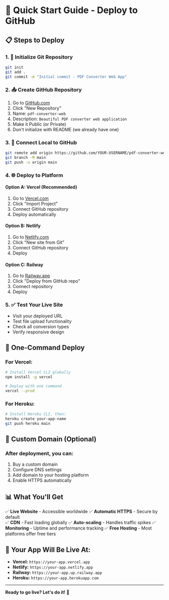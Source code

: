 # 🚀 Quick Start Guide - Deploy to GitHub

## 📋 Steps to Deploy

### 1. 🔧 Initialize Git Repository
```bash
git init
git add .
git commit -m "Initial commit - PDF Converter Web App"
```

### 2. 📤 Create GitHub Repository
1. Go to [GitHub.com](https://github.com)
2. Click "New Repository"
3. Name: `pdf-converter-web`
4. Description: `Beautiful PDF converter web application`
5. Make it Public (or Private)
6. Don't initialize with README (we already have one)

### 3. 🔗 Connect Local to GitHub
```bash
git remote add origin https://github.com/YOUR-USERNAME/pdf-converter-web.git
git branch -M main
git push -u origin main
```

### 4. 🌐 Deploy to Platform

#### Option A: Vercel (Recommended)
1. Go to [Vercel.com](https://vercel.com)
2. Click "Import Project"
3. Connect GitHub repository
4. Deploy automatically

#### Option B: Netlify
1. Go to [Netlify.com](https://netlify.com)
2. Click "New site from Git"
3. Connect GitHub repository
4. Deploy

#### Option C: Railway
1. Go to [Railway.app](https://railway.app)
2. Click "Deploy from GitHub repo"
3. Connect repository
4. Deploy

### 5. ✅ Test Your Live Site
- Visit your deployed URL
- Test file upload functionality
- Check all conversion types
- Verify responsive design

## 🎯 One-Command Deploy

### For Vercel:
```bash
# Install Vercel CLI globally
npm install -g vercel

# Deploy with one command
vercel --prod
```

### For Heroku:
```bash
# Install Heroku CLI, then:
heroku create your-app-name
git push heroku main
```

## 🔧 Custom Domain (Optional)

### After deployment, you can:
1. Buy a custom domain
2. Configure DNS settings
3. Add domain to your hosting platform
4. Enable HTTPS automatically

## 📊 What You'll Get

✅ **Live Website** - Accessible worldwide
✅ **Automatic HTTPS** - Secure by default  
✅ **CDN** - Fast loading globally
✅ **Auto-scaling** - Handles traffic spikes
✅ **Monitoring** - Uptime and performance tracking
✅ **Free Hosting** - Most platforms offer free tiers

## 🎉 Your App Will Be Live At:
- **Vercel:** `https://your-app.vercel.app`
- **Netlify:** `https://your-app.netlify.app`
- **Railway:** `https://your-app.up.railway.app`
- **Heroku:** `https://your-app.herokuapp.com`

---

**Ready to go live? Let's do it!** 🚀
